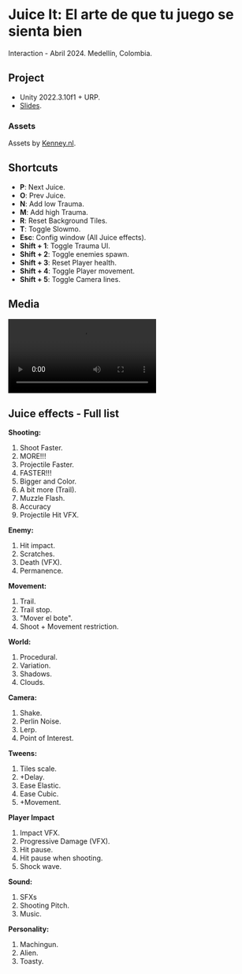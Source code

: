 # Juice It: El arte de que tu juego se sienta bien
Interaction - Abril 2024.
Medellín, Colombia.

## Project
- Unity 2022.3.10f1 + URP.
- [Slides](./Media/JuiceIt.pdf).

### Assets
Assets by [Kenney.nl](https://www.kenney.nl/).

## Shortcuts
- **P**: Next Juice.
- **O**: Prev Juice.
- **N**: Add low Trauma.
- **M**: Add high Trauma.
- **R**: Reset Background Tiles.
- **T**: Toggle Slowmo.
- **Esc**: Config window (All Juice effects).
- **Shift + 1**: Toggle Trauma UI.
- **Shift + 2**: Toggle enemies spawn.
- **Shift + 3**: Reset Player health.
- **Shift + 4**: Toggle Player movement.
- **Shift + 5**: Toggle Camera lines.

## Media
![](Media/gameplay.mp4)

## Juice effects - Full list
**Shooting:**
1. Shoot Faster.
2. MORE!!!
3. Projectile Faster.
4. FASTER!!!
5. Bigger and Color.
6. A bit more (Trail).
7. Muzzle Flash.
8. Accuracy
9. Projectile Hit VFX.

**Enemy:**
1. Hit impact.
2. Scratches.
3. Death (VFX).
4. Permanence.
   
**Movement:**
1. Trail.
2. Trail stop.
3. "Mover el bote".
4. Shoot + Movement restriction.

**World:**
1. Procedural.
2. Variation.
3. Shadows.
4. Clouds.

**Camera:**
1. Shake.
2. Perlin Noise.
3. Lerp.
4. Point of Interest.

**Tweens:**
1. Tiles scale.
2. +Delay.
3. Ease Elastic.
4. Ease Cubic.
5. +Movement.

**Player Impact**
1. Impact VFX.
2. Progressive Damage (VFX).
3. Hit pause.
4. Hit pause when shooting.
5. Shock wave.

**Sound:**
1. SFXs
2. Shooting Pitch.
3. Music.

**Personality:**
1. Machingun.
2. Alien.
3. Toasty.
